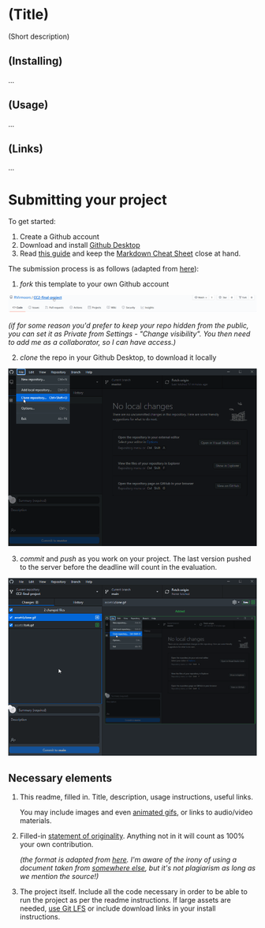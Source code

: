 # (Title)
(Short description)

## (Installing)
...

## (Usage)
...

## (Links)
...

# Submitting your project

To get started:

1. Create a Github account
2. Download and install [Github Desktop](https://desktop.github.com/)
3. Read [this guide](https://charlesmartin.com.au/blog/2020/08/09/student-project-repository) and keep the [Markdown Cheat Sheet](https://www.markdownguide.org/cheat-sheet) close at hand.

The submission process is as follows (adapted from [here](https://cs.anu.edu.au/courses/comp1720/deliverables/05-major-project/#submission-process)):

1. *fork* this template to your own Github account

![](assets/fork.gif)

_(if for some reason you'd prefer to keep your repo hidden from the public, you can set it as Private from Settings - "Change visibility". You then need to add me as a collaborator, so I can have access.)_

2. *clone* the repo in your Github Desktop, to download it locally

![](assets/clone.gif)

3. *commit* and *push* as you work on your project. The last version pushed to the server before the deadline will count in the evaluation.

![](assets/commit.gif)

## Necessary elements

1. This readme, filled in. Title, description, usage instructions, useful links. 

    You may include images and even [animated gifs](https://www.screentogif.com/), or links to audio/video materials.

2. Filled-in [statement of originality](statement-of-originality.yml). Anything not in it will count as 100% your own contribution.

    *(the format is adapted from [here](https://gitlab.cecs.anu.edu.au/comp1720/2018/comp1720-2018-major-project/-/blob/master/statement-of-originality.yml). I'm aware of the irony of using a document taken from [somewhere else](https://cs.anu.edu.au/courses/comp1720/resources/faq/#how-do-i-fill-out-my-statement-of-originality), but it's not plagiarism as long as we mention the source!)*

3. The project itself. Include all the code necessary in order to be able to run the project as per the readme instructions. If large assets are needed, [use Git LFS](https://git-lfs.github.com/) or include download links in your install instructions.

